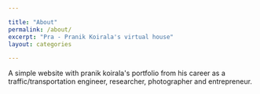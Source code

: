 ```yaml
---

title: "About"
permalink: /about/
excerpt: "Pra - Pranik Koirala's virtual house"
layout: categories

---
```


A simple website with pranik koirala's portfolio from his career as a traffic/transportation engineer, researcher, photographer and entrepreneur.





